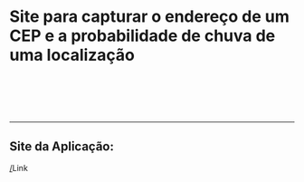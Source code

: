 <h1>Site para capturar o endereço de um CEP e a probabilidade de chuva de uma localização<h1/> <br>
<hr />
<h2>Site da Aplicação:</h2>
<a href="https://dnc-fetch-06-24.vercel.app" target="_blank">/</a>Link
